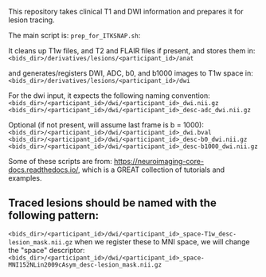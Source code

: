 This repository takes clinical T1 and DWI  information and prepares it for lesion tracing.

The main script is: `prep_for_ITKSNAP.sh`:

It cleans up T1w files, and T2 and FLAIR files if present, and stores them in:
`<bids_dir>/derivatives/lesions/<participant_id>/anat`

and generates/registers DWI, ADC, b0, and b1000 images to T1w space in:
`<bids_dir>/derivatives/lesions/<participant_id>/dwi`

For the dwi input, it expects the following naming convention:
`<bids_dir>/<participant_id>/dwi/<participant_id>_dwi.nii.gz`
`<bids_dir>/<participant_id>/dwi/<participant_id>_desc-adc_dwi.nii.gz`

Optional (if not present, will assume last frame is b = 1000):
`<bids_dir>/<participant_id>/dwi/<participant_id>_dwi.bval`
`<bids_dir>/<participant_id>/dwi/<participant_id>_desc-b0_dwi.nii.gz`
`<bids_dir>/<participant_id>/dwi/<participant_id>_desc-b1000_dwi.nii.gz`

Some of these scripts are from: https://neuroimaging-core-docs.readthedocs.io/, which is a GREAT collection of tutorials and examples.

## Traced lesions should be named with the following pattern:
`<bids_dir>/<participant_id>/dwi/<participant_id>_space-T1w_desc-lesion_mask.nii.gz`
when we register these to MNI space, we will change the "space" descriptor:
`<bids_dir>/<participant_id>/dwi/<participant_id>_space-MNI152NLin2009cAsym_desc-lesion_mask.nii.gz`
